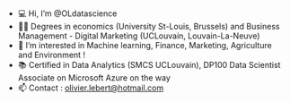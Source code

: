 - 💻 Hi, I’m @OLdatascience
- 👨‍🎓 Degrees in economics (University St-Louis, Brussels) and Business Management - Digital Marketing (UCLouvain, Louvain-La-Neuve)
- 🌱 I’m interested in Machine learning, Finance, Marketing, Agriculture and Environment !
- 📚 Certified in Data Analytics (SMCS UCLouvain), DP100 Data Scientist Associate on Microsoft Azure on the way
- 📫 Contact : olivier.lebert@hotmail.com

